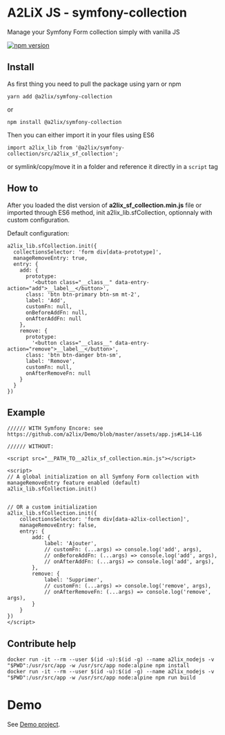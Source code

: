 # A2LiX JS - symfony-collection

Manage your Symfony Form collection simply with vanilla JS

[![npm version](https://badge.fury.io/js/%40a2lix%2Fsymfony-collection.svg)](https://badge.fury.io/js/%40a2lix%2Fsymfony-collection)


## Install

As first thing you need to pull the package using yarn or npm

```
yarn add @a2lix/symfony-collection
```
or
```
npm install @a2lix/symfony-collection
```

Then you can either import it in your files using ES6
```
import a2lix_lib from '@a2lix/symfony-collection/src/a2lix_sf_collection';
```

or symlink/copy/move it in a folder and reference it directly in a `script` tag

## How to

After you loaded the dist version of **a2lix_sf_collection.min.js** file or imported through ES6 method, init a2lix_lib.sfCollection, optionnaly with custom configuration.

Default configuration:

```
a2lix_lib.sfCollection.init({
  collectionsSelector: 'form div[data-prototype]',
  manageRemoveEntry: true,
  entry: {
    add: {
      prototype:
        '<button class="__class__" data-entry-action="add">__label__</button>',
      class: 'btn btn-primary btn-sm mt-2',
      label: 'Add',
      customFn: null,
      onBeforeAddFn: null,
      onAfterAddFn: null
    },
    remove: {
      prototype:
        '<button class="__class__" data-entry-action="remove">__label__</button>',
      class: 'btn btn-danger btn-sm',
      label: 'Remove',
      customFn: null,
      onAfterRemoveFn: null
    }
  }
})
```


## Example


```
////// WITH Symfony Encore: see https://github.com/a2lix/Demo/blob/master/assets/app.js#L14-L16

////// WITHOUT:

<script src="__PATH_TO__a2lix_sf_collection.min.js"></script>

<script>
// A global initialization on all Symfony Form collection with manageRemoveEntry feature enabled (default)
a2lix_lib.sfCollection.init()


// OR a custom initialization
a2lix_lib.sfCollection.init({
    collectionsSelector: 'form div[data-a2lix-collection]',
    manageRemoveEntry: false,
    entry: {
        add: {
            label: 'Ajouter',
            // customFn: (...args) => console.log('add', args),
            // onBeforeAddFn: (...args) => console.log('add', args),
            // onAfterAddFn: (...args) => console.log('add', args),
        },
        remove: {
            label: 'Supprimer',
            // customFn: (...args) => console.log('remove', args),
            // onAfterRemoveFn: (...args) => console.log('remove', args),
        }
    }
})
</script>
```


## Contribute help

```
docker run -it --rm --user $(id -u):$(id -g) --name a2lix_nodejs -v "$PWD":/usr/src/app -w /usr/src/app node:alpine npm install
docker run -it --rm --user $(id -u):$(id -g) --name a2lix_nodejs -v "$PWD":/usr/src/app -w /usr/src/app node:alpine npm run build

```


# Demo

See [Demo project](https://github.com/a2lix/Demo).
